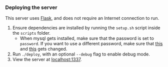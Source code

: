 ### Deploying the server

This server uses [Flask](http://flask.pocoo.org/), and does not require an Internet connection to run.

1) Ensure dependencies are installed by running the `setup.sh` script inside the `scripts` folder.
    - When mysql gets installed, make sure that the password is set to `password`. If you want to use a different password,
    make sure that [this](https://github.com/csherling/StuyPulseStrategy/blob/flask-app/server/app.py#L10) and
    [this](https://github.com/csherling/StuyPulseStrategy/blob/flask-app/server/scripts/setup.sh#L3) gets changed.
2) Run `./deploy`, with an optional `--debug` flag to enable debug mode.
3) View the server at [localhost:1337](localhost:1337).
